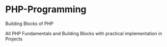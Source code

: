 # PHP-Programming
Building Blocks of PHP

All PHP Fundamentals and Building Blocks with practical implementation in Projects
